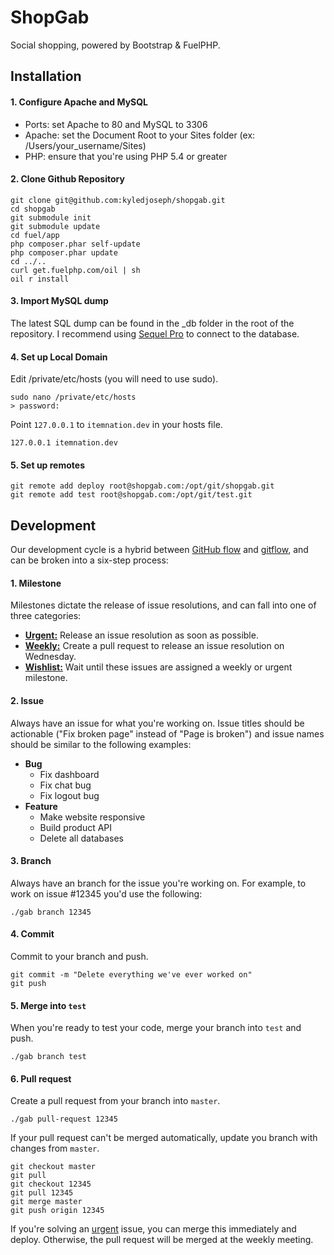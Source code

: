 # ShopGab

Social shopping, powered by Bootstrap & FuelPHP.

## Installation

#### 1. Configure Apache and MySQL

* Ports: set Apache to 80 and MySQL to 3306
* Apache: set the Document Root to your Sites folder (ex: /Users/your_username/Sites)
* PHP: ensure that you're using PHP 5.4 or greater

#### 2. Clone Github Repository

```
git clone git@github.com:kyledjoseph/shopgab.git
cd shopgab
git submodule init
git submodule update
cd fuel/app
php composer.phar self-update
php composer.phar update
cd ../..
curl get.fuelphp.com/oil | sh
oil r install
```

#### 3. Import MySQL dump

The latest SQL dump can be found in the _db folder in the root of the repository. I recommend using [Sequel Pro](http://www.sequelpro.com) to connect to the database.

#### 4. Set up Local Domain

Edit /private/etc/hosts (you will need to use sudo).

    sudo nano /private/etc/hosts
    > password:

Point `127.0.0.1` to `itemnation.dev` in your hosts file.

    127.0.0.1 itemnation.dev
    
#### 5. Set up remotes

```
git remote add deploy root@shopgab.com:/opt/git/shopgab.git
git remote add test root@shopgab.com:/opt/git/test.git
```

## Development

Our development cycle is a hybrid between [GitHub flow](http://scottchacon.com/2011/08/31/github-flow.html) and [gitflow](http://nvie.com/posts/a-successful-git-branching-model/), and can be broken into a six-step process:

#### 1. Milestone

Milestones dictate the release of issue resolutions, and can fall into one of three categories:

* **[Urgent:](https://github.com/kyledjoseph/itemnation/issues?milestone=20)** Release an issue resolution as soon as possible.
* **[Weekly:](https://github.com/kyledjoseph/shopgab/issues/milestones)** Create a pull request to release an issue resolution on Wednesday.
* **[Wishlist:](https://github.com/kyledjoseph/shopgab/issues?milestone=9&state=open)** Wait until these issues are assigned a weekly or urgent milestone.

#### 2. Issue

Always have an issue for what you're working on. Issue titles should be actionable ("Fix broken page" instead of "Page is broken") and issue names should be similar to the following examples:

* **Bug**
  * Fix dashboard
  * Fix chat bug
  * Fix logout bug
* **Feature**
  * Make website responsive
  * Build product API
  * Delete all databases

#### 3. Branch

Always have an branch for the issue you're working on. For example, to work on issue #12345 you'd use the following:

```
./gab branch 12345
```

#### 4. Commit

Commit to your branch and push.

```
git commit -m "Delete everything we've ever worked on"
git push
```

#### 5. Merge into `test`

When you're ready to test your code, merge your branch into `test` and push.

```
./gab branch test
```

#### 6. Pull request

Create a pull request from your branch into `master`.

```
./gab pull-request 12345
```

If your pull request can't be merged automatically, update you branch with changes from `master`.

```
git checkout master
git pull
git checkout 12345
git pull 12345
git merge master
git push origin 12345
```

If you're solving an [urgent](https://github.com/kyledjoseph/itemnation/issues?milestone=20) issue, you can merge this immediately and deploy. Otherwise, the pull request will be merged at the weekly meeting.